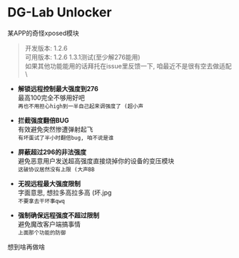 # DG-Lab Unlocker
某APP的奇怪xposed模块

> 开发版本: 1.2.6\
> 可用版本: 1.2.6 1.3.1测试(至少解276能用)\
> 如果其他功能能用的话拜托在issue里反馈一下, 咱最近不是很有空去做适配\

- **解锁远程控制最大强度到276**\
最高100完全不够用好吧\
`再也不用担心high到一半自己起来调强度了 (超小声`

- **拦截强度翻倍BUG**\
有效避免突然惨遭弹射起飞\
`有坏蛋试了半小时翻倍bug, 咱不说是谁`

- **屏蔽超过296的非法强度** \
避免恶意用户发送超高强度直接烧掉你的设备的变压模块\
`这破协议居然没有上限 (大声BB`

- **无视远程最大强度限制**\
字面意思, 想拉多高拉多高 (坏.jpg\
`不要拿去干坏事qwq`

- **强制确保远程强度不超过限制** \
避免魔改客户端搞事情\
`上面那个功能的防御`

想到啥再做啥
